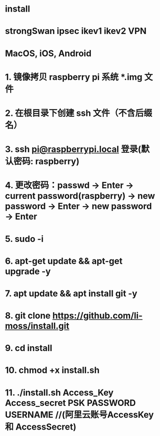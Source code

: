 # install

#   strongSwan ipsec ikev1 ikev2 VPN
#   MacOS, iOS, Android
#
#   1. 镜像拷贝 raspberry pi 系统 *.img 文件
#   2. 在根目录下创建 ssh 文件（不含后缀名）
#   3. ssh pi@raspberrypi.local 登录(默认密码: raspberry)
#   4. 更改密码：passwd -> Enter -> current password(raspberry) -> new password -> Enter -> new password -> Enter
#   5. sudo -i
#   6. apt-get update && apt-get upgrade -y
#   7. apt update && apt install git -y
#   8. git clone https://github.com/li-moss/install.git
#   9. cd install
#  10. chmod +x install.sh 
#  11. ./install.sh Access_Key Access_secret PSK PASSWORD USERNAME //(阿里云账号AccessKey 和 AccessSecret)
